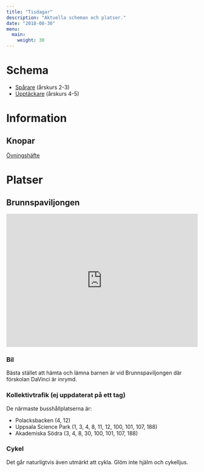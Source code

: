 ```yaml
---
title: "Tisdagar"
description: "Aktuella scheman och platser."
date: "2018-08-30"
menu:
  main:
    weight: 30
---
```

# Schema

- [Spårare](/tisdagar/2021-t2-spar.pdf) (årskurs 2-3)
- [Upptäckare](/tisdagar/2021-t2-uppt.pdf) (årskurs 4-5)
<!--- [Hösthajk](/tisdagar/2018-hosthajk1.pdf)-->

# Information
## Knopar
[Övningshäfte](/tisdagar/knophafte.pdf)

# Platser

## Brunnspaviljongen
<iframe style="display: block; padding: 0; width: 100%; height: 350px" frameborder="0" scrolling="no" marginheight="0" marginwidth="0" src="https://www.openstreetmap.org/export/embed.html?bbox=17.625567913055423%2C59.83777534471274%2C17.66732454299927%2C59.84929867502033&amp;layer=mapnik&amp;marker=59.84353057849807%2C17.64645207054889" style="border: 1px solid black"></iframe>

### Bil

Bästa stället att hämta och lämna barnen är vid Brunnspaviljongen där förskolan DaVinci är inrymd.

### Kollektivtrafik (ej uppdaterat på ett tag)
De närmaste busshållplatserna är:
- Polacksbacken (4, 12)
- Uppsala Science Park (1, 3, 4, 8, 11, 12, 100, 101, 107, 188)
- Akademiska Södra (3, 4, 8, 30, 100, 101, 107, 188)

### Cykel
Det går naturligtvis även utmärkt att cykla. Glöm inte hjälm och cykelljus.

<!--
## Tipptoppen

<iframe width="100%" height="350" frameborder="0" scrolling="no" marginheight="0" marginwidth="0" src="http://www.openstreetmap.org/export/embed.html?bbox=17.699596881866455%2C59.94623172188174%2C17.720818519592285%2C59.95562263159437&amp;layer=mapnik&amp;marker=59.95092750932465%2C17.71020770072937" style="border: 1px solid black"></iframe>

## Tegelgatan 29

<iframe width="100%" height="350" frameborder="0" scrolling="no" marginheight="0" marginwidth="0" src="http://www.openstreetmap.org/export/embed.html?bbox=17.609013319015503%2C59.84782210062049%2C17.619624137878414%2C59.85253182083651&amp;layer=mapnik&amp;marker=59.8501770440428%2C17.61431872844696" style="border: 1px solid black"></iframe>
-->
